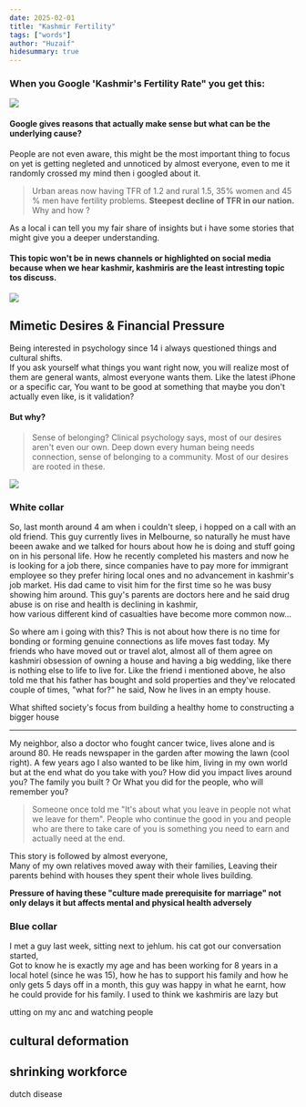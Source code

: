 ```yaml
---
date: 2025-02-01
title: "Kashmir Fertility"
tags: ["words"]
author: "Huzaif"
hidesummary: true
---
```


### When you Google 'Kashmir's Fertility Rate" you get this:
![](/blogs/googlef.jpg)

#### Google gives reasons that actually make sense but what can be the underlying cause?
People are not even aware, this might be the most important thing to focus on yet is getting negleted and unnoticed by almost everyone, even to me it randomly crossed my mind then i googled about it.

>Urban areas now having TFR of 1.2 and rural 1.5, 35% women and 45 % men have fertility problems. **Steepest decline of TFR in our nation.** Why and how ?

As a local i can tell you my fair share of insights but i have some stories that might give you a deeper understanding.
#### This topic won't be in news channels or highlighted on social media because when we hear kashmir, kashmiris are the least intresting topic tos discuss.
![](/blogs/kash.jpg)
## Mimetic Desires & Financial Pressure
Being interested in psychology since 14 i always questioned things and cultural shifts. \
If you ask yourself what things you want right now, you will realize most of them are general wants, almost everyone wants them. Like the latest iPhone or a specific car, You want to be good at something that maybe you don't actually even like, is it validation? 
#### But why?
> Sense of belonging? Clinical psychology says, most of our desires aren't even our own. Deep down every human being needs connection, sense of belonging to a community. Most of our desires are rooted in these.

![](/blogs/mimetic.jpg)
### White collar
So, last month around 4 am when i couldn't sleep, i hopped on a call with an old friend. This guy currently lives in Melbourne, so naturally he must have beeen awake and we talked for hours about how he is doing and stuff going on in his personal life. How he recently completed his masters and now he is looking for a job there, since companies have to pay more for immigrant employee so they prefer hiring local ones and no advancement in kashmir's job market. His dad came to visit him for the first time so he was busy showing him around. This guy's parents are doctors here and he said drug abuse is on rise and health is declining in kashmir, \
how various different kind of casualties have become more common now...

So where am i going with this? This is not about how there is no time for bonding or forming genuine connections as life moves fast today. My friends who have moved out or travel alot, almost all of them agree on kashmiri obsession of owning a house and having a big wedding, like there is nothing else to life to live for. Like the friend i mentioned above, he also told me that his father has bought and sold properties and they've relocated couple of times, "what for?" he said, Now he lives in an empty house.

What shifted society's focus from building a healthy home to constructing a bigger house

---

My neighbor, also a doctor who fought cancer twice, lives alone and is around 80. He reads newspaper in the garden after mowing the lawn (cool right). A few years ago I also wanted to be like him, living in my own world but at the end what do you take with you? How did you impact lives around you? The family you built ? Or What you did for the people, who will remember you?


>Someone once told me "It's about what you leave in people not what we leave for them". People who continue the good in you and people who are there to take care of you is something you need to earn and actually need at the end.

This story is followed by almost everyone,\
Many of my own relatives moved away with their families, Leaving their parents behind  with houses they spent their whole lives building.

 **Pressure of having these "culture made prerequisite for marriage" not only delays it but affects mental and physical health adversely**



### Blue collar
I met a guy last week, sitting next to jehlum. his cat got our conversation started, \
Got to know he is exactly my age and has been working for 8 years in a local hotel (since he was 15), how he has to support his family and how he only gets 5 days off in a month, this guy was happy in what he earnt, how he could provide for his family. I used to think we kashmiris are lazy but 


utting on my anc and watching people

## cultural deformation
## shrinking workforce
dutch disease